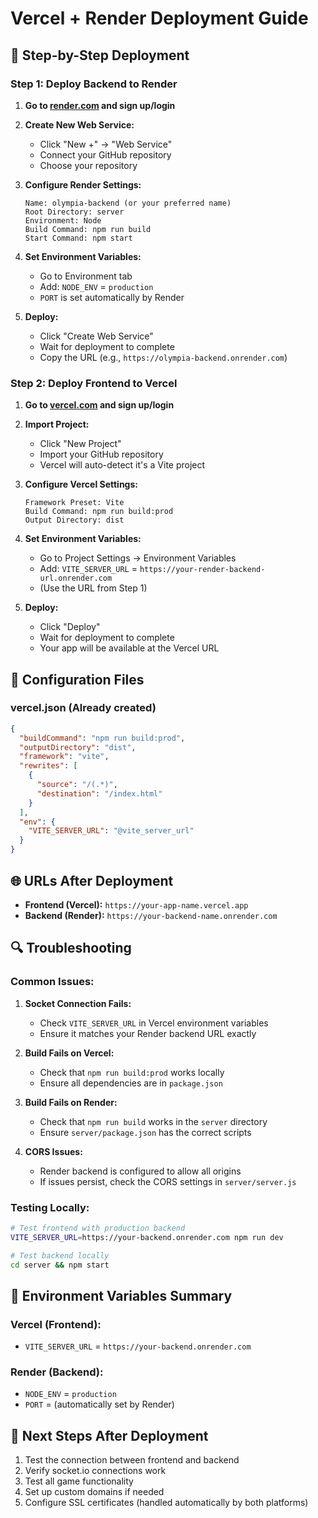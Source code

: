 # Vercel + Render Deployment Guide

## 🚀 Step-by-Step Deployment

### Step 1: Deploy Backend to Render

1. **Go to [render.com](https://render.com) and sign up/login**

2. **Create New Web Service:**
   - Click "New +" → "Web Service"
   - Connect your GitHub repository
   - Choose your repository

3. **Configure Render Settings:**
   ```
   Name: olympia-backend (or your preferred name)
   Root Directory: server
   Environment: Node
   Build Command: npm run build
   Start Command: npm start
   ```

4. **Set Environment Variables:**
   - Go to Environment tab
   - Add: `NODE_ENV` = `production`
   - `PORT` is set automatically by Render

5. **Deploy:**
   - Click "Create Web Service"
   - Wait for deployment to complete
   - Copy the URL (e.g., `https://olympia-backend.onrender.com`)

### Step 2: Deploy Frontend to Vercel

1. **Go to [vercel.com](https://vercel.com) and sign up/login**

2. **Import Project:**
   - Click "New Project"
   - Import your GitHub repository
   - Vercel will auto-detect it's a Vite project

3. **Configure Vercel Settings:**
   ```
   Framework Preset: Vite
   Build Command: npm run build:prod
   Output Directory: dist
   ```

4. **Set Environment Variables:**
   - Go to Project Settings → Environment Variables
   - Add: `VITE_SERVER_URL` = `https://your-render-backend-url.onrender.com`
   - (Use the URL from Step 1)

5. **Deploy:**
   - Click "Deploy"
   - Wait for deployment to complete
   - Your app will be available at the Vercel URL

## 🔧 Configuration Files

### vercel.json (Already created)
```json
{
  "buildCommand": "npm run build:prod",
  "outputDirectory": "dist",
  "framework": "vite",
  "rewrites": [
    {
      "source": "/(.*)",
      "destination": "/index.html"
    }
  ],
  "env": {
    "VITE_SERVER_URL": "@vite_server_url"
  }
}
```

## 🌐 URLs After Deployment

- **Frontend (Vercel):** `https://your-app-name.vercel.app`
- **Backend (Render):** `https://your-backend-name.onrender.com`

## 🔍 Troubleshooting

### Common Issues:

1. **Socket Connection Fails:**
   - Check `VITE_SERVER_URL` in Vercel environment variables
   - Ensure it matches your Render backend URL exactly

2. **Build Fails on Vercel:**
   - Check that `npm run build:prod` works locally
   - Ensure all dependencies are in `package.json`

3. **Build Fails on Render:**
   - Check that `npm run build` works in the `server` directory
   - Ensure `server/package.json` has the correct scripts

4. **CORS Issues:**
   - Render backend is configured to allow all origins
   - If issues persist, check the CORS settings in `server/server.js`

### Testing Locally:

```bash
# Test frontend with production backend
VITE_SERVER_URL=https://your-backend.onrender.com npm run dev

# Test backend locally
cd server && npm start
```

## 📝 Environment Variables Summary

### Vercel (Frontend):
- `VITE_SERVER_URL` = `https://your-backend.onrender.com`

### Render (Backend):
- `NODE_ENV` = `production`
- `PORT` = (automatically set by Render)

## 🎯 Next Steps After Deployment

1. Test the connection between frontend and backend
2. Verify socket.io connections work
3. Test all game functionality
4. Set up custom domains if needed
5. Configure SSL certificates (handled automatically by both platforms)
